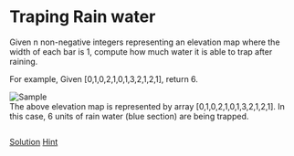 # Traping Rain water
Given n non-negative integers representing an elevation map where the width of each bar is 1, compute how much water it is able to trap after raining.

For example, 
Given [0,1,0,2,1,0,1,3,2,1,2,1], return 6.

![Sample](https://leetcode.com/static/images/problemset/rainwatertrap.png)  
The above elevation map is represented by array [0,1,0,2,1,0,1,3,2,1,2,1]. In this case, 6 units of rain water (blue section) are being trapped. 

``` 

```

[Solution](./src/Main.java)
[Hint](https://leetcode.com/problems/trapping-rain-water/solution/)